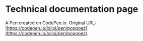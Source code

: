 # Technical documentation page

A Pen created on CodePen.io. Original URL: [https://codepen.io/loiloi/pen/popqoez](https://codepen.io/loiloi/pen/popqoez).

